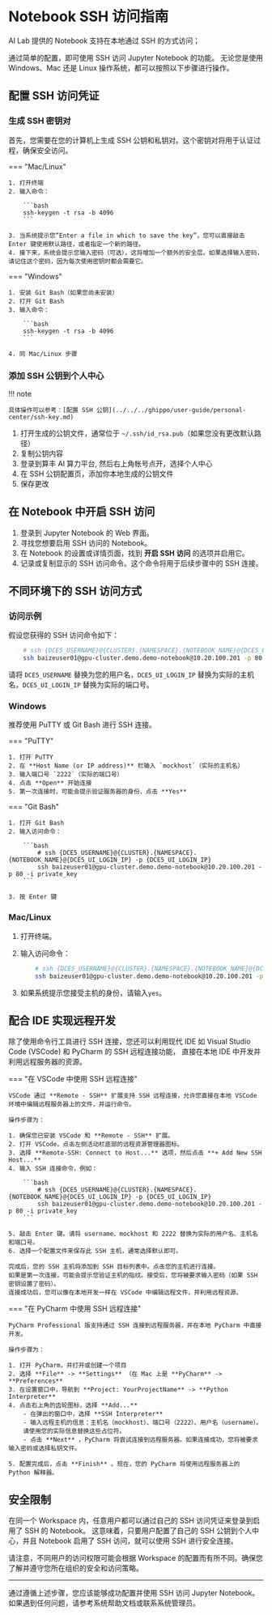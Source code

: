 # Notebook SSH 访问指南

AI Lab 提供的 Notebook 支持在本地通过 SSH 的方式访问；

通过简单的配置，即可使用 SSH 访问 Jupyter Notebook 的功能。
无论您是使用 Windows、Mac 还是 Linux 操作系统，都可以按照以下步骤进行操作。

## 配置 SSH 访问凭证

### 生成 SSH 密钥对

首先，您需要在您的计算机上生成 SSH 公钥和私钥对。这个密钥对将用于认证过程，确保安全访问。

=== "Mac/Linux"

    1. 打开终端
    2. 输入命令：

        ```bash
        ssh-keygen -t rsa -b 4096
        ```

    3. 当系统提示您“Enter a file in which to save the key”，您可以直接敲击 Enter 键使用默认路径，或者指定一个新的路径。
    4. 接下来，系统会提示您输入密码（可选），这将增加一个额外的安全层。如果选择输入密码，请记住这个密码，因为每次使用密钥时都会需要它。

=== "Windows"

    1. 安装 Git Bash（如果您尚未安装）
    2. 打开 Git Bash
    3. 输入命令：

        ```bash
        ssh-keygen -t rsa -b 4096
        ```

    4. 同 Mac/Linux 步骤

### 添加 SSH 公钥到个人中心

!!! note

    具体操作可以参考：[配置 SSH 公钥](../../../ghippo/user-guide/personal-center/ssh-key.md)

1. 打开生成的公钥文件，通常位于 `~/.ssh/id_rsa.pub`（如果您没有更改默认路径）
2. 复制公钥内容
3. 登录到算丰 AI 算力平台, 然后右上角帐号点开，选择个人中心
4. 在 SSH 公钥配置页，添加你本地生成的公钥文件
5. 保存更改

## 在 Notebook 中开启 SSH 访问

1. 登录到 Jupyter Notebook 的 Web 界面。
2. 寻找您想要启用 SSH 访问的 Notebook。
3. 在 Notebook 的设置或详情页面，找到 **开启 SSH 访问** 的选项并启用它。
4. 记录或复制显示的 SSH 访问命令。这个命令将用于后续步骤中的 SSH 连接。

## 不同环境下的 SSH 访问方式

### 访问示例

假设您获得的 SSH 访问命令如下：

```bash
    # ssh {DCE5_USERNAME}@{CLUSTER}.{NAMESPACE}.{NOTEBOOK_NAME}@{DCE5_UI_LOGIN_IP} -p {DCE5_UI_LOGIN_IP}
    ssh baizeuser01@gpu-cluster.demo.demo-notebook@10.20.100.201 -p 80 -i private_key
```

请将 `DCE5_USERNAME` 替换为您的用户名，`DCE5_UI_LOGIN_IP` 替换为实际的主机名，`DCE5_UI_LOGIN_IP` 替换为实际的端口号。

### Windows

推荐使用 PuTTY 或 Git Bash 进行 SSH 连接。

=== "PuTTY"
  
    1. 打开 PuTTY
    2. 在 **Host Name (or IP address)** 栏输入 `mockhost`（实际的主机名）
    3. 输入端口号 `2222`（实际的端口号）
    4. 点击 **Open** 开始连接
    5. 第一次连接时，可能会提示验证服务器的身份，点击 **Yes**

=== "Git Bash"
  
    1. 打开 Git Bash
    2. 输入访问命令：

        ```bash
            # ssh {DCE5_USERNAME}@{CLUSTER}.{NAMESPACE}.{NOTEBOOK_NAME}@{DCE5_UI_LOGIN_IP} -p {DCE5_UI_LOGIN_IP}
            ssh baizeuser01@gpu-cluster.demo.demo-notebook@10.20.100.201 -p 80 -i private_key
        ```

    3. 按 Enter 键

### Mac/Linux

1. 打开终端。
2. 输入访问命令：

    ```bash
        # ssh {DCE5_USERNAME}@{CLUSTER}.{NAMESPACE}.{NOTEBOOK_NAME}@{DCE5_UI_LOGIN_IP} -p {DCE5_UI_LOGIN_IP}
        ssh baizeuser01@gpu-cluster.demo.demo-notebook@10.20.100.201 -p 80 -i private_key
    ```

3. 如果系统提示您接受主机的身份，请输入`yes`。

## 配合 IDE 实现远程开发

除了使用命令行工具进行 SSH 连接，您还可以利用现代 IDE 如 Visual Studio Code (VSCode) 和 PyCharm 的 SSH 远程连接功能，
直接在本地 IDE 中开发并利用远程服务器的资源。

=== "在 VSCode 中使用 SSH 远程连接"

    VSCode 通过 **Remote - SSH** 扩展支持 SSH 远程连接，允许您直接在本地 VSCode 环境中编辑远程服务器上的文件，并运行命令。

    操作步骤为：

    1. 确保您已安装 VSCode 和 **Remote - SSH** 扩展。
    2. 打开 VSCode，点击左侧活动栏底部的远程资源管理器图标。
    3. 选择 **Remote-SSH: Connect to Host...** 选项，然后点击 **+ Add New SSH Host...**
    4. 输入 SSH 连接命令，例如：

        ```bash
            # ssh {DCE5_USERNAME}@{CLUSTER}.{NAMESPACE}.{NOTEBOOK_NAME}@{DCE5_UI_LOGIN_IP} -p {DCE5_UI_LOGIN_IP}
            ssh baizeuser01@gpu-cluster.demo.demo-notebook@10.20.100.201 -p 80 -i private_key
        ```

    5. 敲击 Enter 键。请将 username、mockhost 和 2222 替换为实际的用户名、主机名和端口号。
    6. 选择一个配置文件来保存此 SSH 主机，通常选择默认即可。

    完成后，您的 SSH 主机将添加到 SSH 目标列表中。点击您的主机进行连接。
    如果是第一次连接，可能会提示您验证主机的指纹。接受后，您将被要求输入密码（如果 SSH 密钥设置了密码）。
    连接成功后，您可以像在本地开发一样在 VSCode 中编辑远程文件，并利用远程资源。

=== "在 PyCharm 中使用 SSH 远程连接"

    PyCharm Professional 版支持通过 SSH 连接到远程服务器，并在本地 PyCharm 中直接开发。

    操作步骤为：

    1. 打开 PyCharm，并打开或创建一个项目
    2. 选择 **File** -> **Settings** （在 Mac 上是 **PyCharm** -> **Preferences**
    3. 在设置窗口中，导航到 **Project: YourProjectName** -> **Python Interpreter**
    4. 点击右上角的齿轮图标，选择 **Add...**
        - 在弹出的窗口中，选择 **SSH Interpreter**
        - 输入远程主机的信息：主机名（mockhost）、端口号（2222）、用户名（username）。
        请使用您的实际信息替换这些占位符。
        - 点击 **Next** ，PyCharm 将尝试连接到远程服务器。如果连接成功，您将被要求输入密码或选择私钥文件。

    5. 配置完成后，点击 **Finish** 。现在，您的 PyCharm 将使用远程服务器上的 Python 解释器。

## 安全限制

在同一个 Workspace 内，任意用户都可以通过自己的 SSH 访问凭证来登录到启用了 SSH 的 Notebook。
这意味着，只要用户配置了自己的 SSH 公钥到个人中心，并且 Notebook 启用了 SSH 访问，就可以使用 SSH 进行安全连接。

请注意，不同用户的访问权限可能会根据 Workspace 的配置而有所不同。确保您了解并遵守您所在组织的安全和访问策略。

---

通过遵循上述步骤，您应该能够成功配置并使用 SSH 访问 Jupyter Notebook。如果遇到任何问题，请参考系统帮助文档或联系系统管理员。
